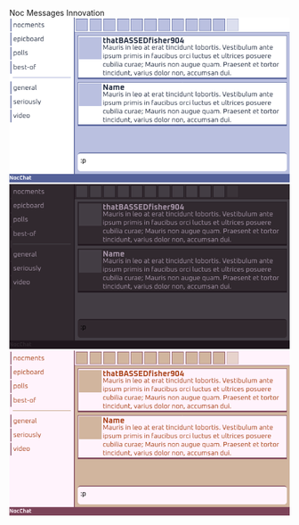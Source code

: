 Noc Messages Innovation
![alt text](Previews/1.png)
![alt text](Previews/2.png)
![alt text](Previews/3.png)

